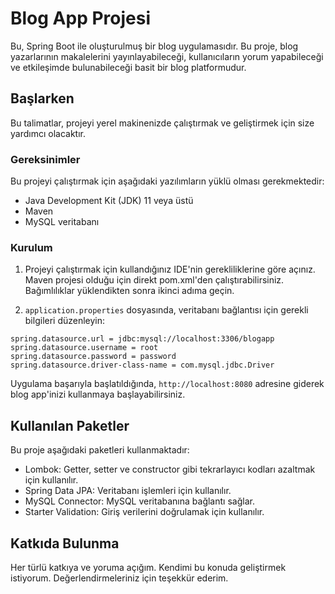 # Blog App Projesi

Bu, Spring Boot ile oluşturulmuş bir blog uygulamasıdır. Bu proje, blog yazarlarının makalelerini yayınlayabileceği, kullanıcıların yorum yapabileceği ve etkileşimde bulunabileceği basit bir blog platformudur.

## Başlarken

Bu talimatlar, projeyi yerel makinenizde çalıştırmak ve geliştirmek için size yardımcı olacaktır.

### Gereksinimler

Bu projeyi çalıştırmak için aşağıdaki yazılımların yüklü olması gerekmektedir:

- Java Development Kit (JDK) 11 veya üstü
- Maven
- MySQL veritabanı

### Kurulum

1. Projeyi çalıştırmak için kullandığınız IDE'nin gerekliliklerine göre açınız. Maven projesi olduğu için direkt pom.xml'den çalıştırabilirsiniz. Bağımlılıklar yüklendikten sonra ikinci adıma geçin.


2. `application.properties` dosyasında, veritabanı bağlantısı için gerekli bilgileri düzenleyin:
```
spring.datasource.url = jdbc:mysql://localhost:3306/blogapp
spring.datasource.username = root
spring.datasource.password = password
spring.datasource.driver-class-name = com.mysql.jdbc.Driver
```

Uygulama başarıyla başlatıldığında, `http://localhost:8080` adresine giderek blog app'inizi kullanmaya başlayabilirsiniz.

## Kullanılan Paketler

Bu proje aşağıdaki paketleri kullanmaktadır:

- Lombok: Getter, setter ve constructor gibi tekrarlayıcı kodları azaltmak için kullanılır.
- Spring Data JPA: Veritabanı işlemleri için kullanılır.
- MySQL Connector: MySQL veritabanına bağlantı sağlar.
- Starter Validation: Giriş verilerini doğrulamak için kullanılır.

## Katkıda Bulunma

Her türlü katkıya ve yoruma açığım. Kendimi bu konuda geliştirmek istiyorum. Değerlendirmeleriniz için teşekkür ederim.
